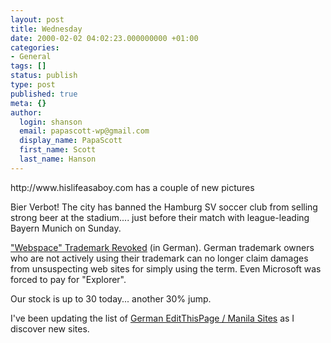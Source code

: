 ```yaml
---
layout: post
title: Wednesday
date: 2000-02-02 04:02:23.000000000 +01:00
categories:
- General
tags: []
status: publish
type: post
published: true
meta: {}
author:
  login: shanson
  email: papascott-wp@gmail.com
  display_name: PapaScott
  first_name: Scott
  last_name: Hanson
---
```

<p>http://www.hislifeasaboy.com has a couple of new pictures</p>
<p>Bier Verbot! The city has banned the Hamburg SV soccer club from selling strong beer at the stadium.... just before their match with league-leading Bayern Munich on Sunday. </p>
<p><a href="http://www.internetworld.de/index_1592.html">"Webspace" Trademark Revoked</a> (in German). German trademark owners who are not actively using their trademark can no longer claim damages from unsuspecting web sites for simply using the term. Even Microsoft was forced to pay for "Explorer".</p>
<p>Our stock is up to 30 today... another 30% jump.</p>
<p>I've been updating the list of <a href="http://shanson.editthispage.com/stories/storyReader$125">German EditThisPage / Manila Sites</a> as I discover new sites.</p>
